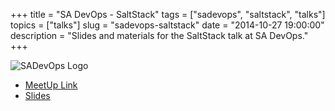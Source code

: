 +++
title = "SA DevOps - SaltStack"
tags = ["sadevops", "saltstack", "talks"]
topics = ["talks"]
slug = "sadevops-saltstack"
date = "2014-10-27 19:00:00"
description = "Slides and materials for the SaltStack talk at SA DevOps."
+++

![SADevOps Logo](/images/SADevOps.png)

* [MeetUp Link](http://www.meetup.com/SanAntonioDevOps/events/204910202/)
* [Slides](/slides/sadevops-saltstack.pdf)
